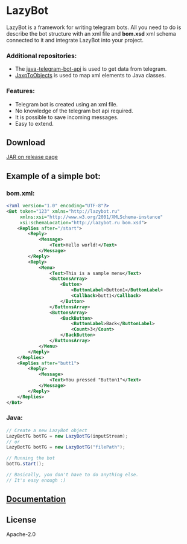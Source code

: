 # LazyBot
LazyBot is a framework for writing telegram bots.
All you need to do is describe the bot structure with an xml file and __bom.xsd__ xml schema connected to it and integrate LazyBot into your project.

### Additional repositories:
- The [java-telegram-bot-api](https://github.com/pengrad/java-telegram-bot-api) is used to get data from telegram.
- [JaxpToObjects](https://github.com/Rillde/JaxpToObjects) is used to map xml elements to Java classes.

### Features:
- Telegram bot is created using an xml file.
- No knowledge of the telegram bot api required.
- It is possible to save incoming messages.
- Easy to extend.

## Download
[JAR on release page](https://github.com/Rillde/LazyBot/releases)

## Example of a simple bot:

### bom.xml:
```xml
<?xml version="1.0" encoding="UTF-8"?>
<Bot token="123" xmlns="http://lazybot.ru"
     xmlns:xsi="http://www.w3.org/2001/XMLSchema-instance"
     xsi:schemaLocation="http://lazybot.ru bom.xsd">
    <Replies after="/start">
        <Reply>
            <Message>
                <Text>Hello world!</Text>
            </Message>
        </Reply>
        <Reply>
            <Menu>
                <Text>This is a sample menu</Text>
                <ButtonsArray>
                    <Button>
                        <ButtonLabel>Button1</ButtonLabel>
                        <Callback>butt1</Callback>
                    </Button>
                </ButtonsArray>
                <ButtonsArray>
                    <BackButton>
                        <ButtonLabel>Back</ButtonLabel>
                        <Count>3</Count>
                    </BackButton>
                </ButtonsArray>
            </Menu>
        </Reply>
    </Replies>
    <Replies after="butt1">
        <Reply>
            <Message>
                <Text>You pressed "Button1"</Text>
            </Message>
        </Reply>
    </Replies>
</Bot>
```

### Java:
```java
// Create a new LazyBot object
LazyBotTG botTG = new LazyBotTG(inputStream);
// or
LazyBotTG botTG = new LazyBotTG("filePath");

// Running the bot
botTG.start();

// Basically, you don't have to do anything else.
// It's easy enough :)
```

## [Documentation](https://github.com/Rillde/LazyBot/wiki)

## License
Apache-2.0